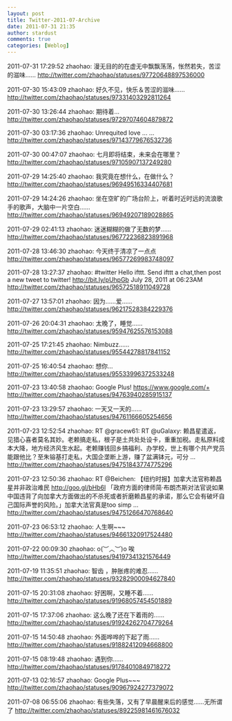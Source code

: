 ```yaml
---
layout: post
title: Twitter-2011-07-Archive
date: 2011-07-31 21:35
author: stardust
comments: true
categories: [Weblog]
---
```

2011-07-31 17:29:52
zhaohao: 漫无目的的在虚无中飘飘荡荡，怅然若失，苦涩的滋味……
http://twitter.com/zhaohao/statuses/97720648897536000

2011-07-30 15:43:09
zhaohao: 好久不见，快乐＆苦涩的滋味……
http://twitter.com/zhaohao/statuses/97331403292811264

2011-07-30 13:26:44
zhaohao: 期待着…
http://twitter.com/zhaohao/statuses/97297074604879872

2011-07-30 03:17:36
zhaohao: Unrequited love ... ...
http://twitter.com/zhaohao/statuses/97143779676532736

2011-07-30 00:47:07
zhaohao: 七月即将结束，未来会在哪里？
http://twitter.com/zhaohao/statuses/97105907137249280

2011-07-29 14:25:40
zhaohao: 我究竟在想什么，在做什么？
http://twitter.com/zhaohao/statuses/96949516334407681

2011-07-29 14:24:26
zhaohao: 坐在空旷的广场台阶上，听着时近时远的流浪歌手的歌声，大脑中一片空白……
http://twitter.com/zhaohao/statuses/96949207189028865

2011-07-29 02:41:13
zhaohao: 迷迷糊糊的做了无数的梦……
http://twitter.com/zhaohao/statuses/96772236823891968

2011-07-28 13:46:30
zhaohao: 今天终于清凉了一点点
http://twitter.com/zhaohao/statuses/96577269983748097

2011-07-28 13:27:37
zhaohao: #twitter Hello ifttt. Send ifttt a chat,then post a new tweet to twitter! http://bit.ly/pUhpGb July 28, 2011 at 06:23AM
http://twitter.com/zhaohao/statuses/96572518911049728

2011-07-27 13:57:01
zhaohao: 因为……爱……
http://twitter.com/zhaohao/statuses/96217528384229376

2011-07-26 20:04:31
zhaohao: 太晚了，睡觉……
http://twitter.com/zhaohao/statuses/95947625576153088

2011-07-25 17:21:45
zhaohao: Nimbuzz……
http://twitter.com/zhaohao/statuses/95544278817841152

2011-07-25 16:40:54
zhaohao: 想你...
http://twitter.com/zhaohao/statuses/95533996372533248

2011-07-23 13:40:58
zhaohao: Google Plus! https://www.google.com/+
http://twitter.com/zhaohao/statuses/94763940285915137

2011-07-23 13:29:57
zhaohao: 一天又一天的……
http://twitter.com/zhaohao/statuses/94761166605254656

2011-07-23 12:52:54
zhaohao: RT @gracew61: RT @uGalaxy: 赖昌星遣返，见猎心喜者莫名其妙。老赖搞走私，根子是土共处处设卡，重重加税。走私原料成本大降，地方经济风生水起。老​赖赚钱回乡搞福利、办学校，世上有哪个共产党员能跟他比？至朱镕基打走私，大国企垄断上游，赚了盆满钵元，可分 ...
http://twitter.com/zhaohao/statuses/94751843774775296

2011-07-23 12:50:36
zhaohao: RT @Beichen: 【纽约时报】加拿大法官称赖昌星并非政治难民 http://goo.gl/bHb6l 「政府方面的律师简·布朗杰斯对法官说如果中国违背了向加拿大方面做出的不杀死或者折磨赖昌星的承诺，那么它会有破坏自己国际声誉的风险。」加拿大法官真是too simp ...
http://twitter.com/zhaohao/statuses/94751266470768640

2011-07-23 06:53:12
zhaohao: 人生啊~~~
http://twitter.com/zhaohao/statuses/94661320917524480

2011-07-22 00:09:30
zhaohao: o(︶︿︶)o 唉
http://twitter.com/zhaohao/statuses/94197341321576449

2011-07-19 11:35:51
zhaohao: 智齿 ，肿胀疼的难忍……
http://twitter.com/zhaohao/statuses/93282900094627840

2011-07-15 20:31:08
zhaohao: 好困啊，又睡不着……
http://twitter.com/zhaohao/statuses/91968057454501889

2011-07-15 17:37:06
zhaohao: 这么晚了还在下着雨的……
http://twitter.com/zhaohao/statuses/91924262704779264

2011-07-15 14:50:48
zhaohao: 外面哗哗的下起了雨……
http://twitter.com/zhaohao/statuses/91882412094668800

2011-07-15 08:19:48
zhaohao: 遇到你……
http://twitter.com/zhaohao/statuses/91784010849718272

2011-07-13 02:16:57
zhaohao: Google Plus~~~
http://twitter.com/zhaohao/statuses/90967924277379072

2011-07-08 06:55:06
zhaohao: 有些失落，又有了早晨醒来后的感觉……无所谓了
http://twitter.com/zhaohao/statuses/89225981461676032
